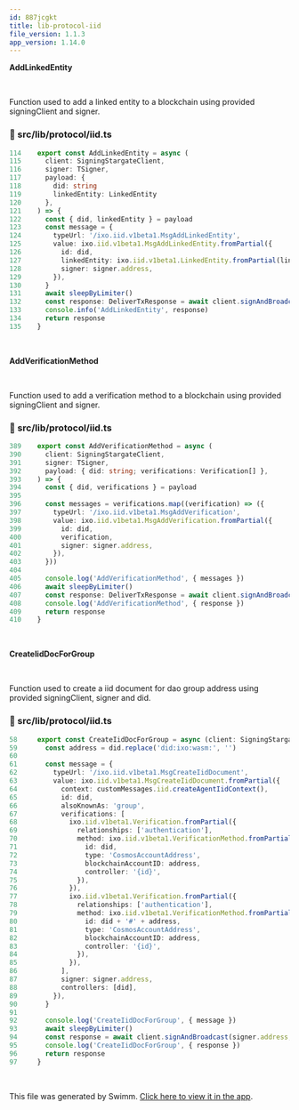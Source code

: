 ```yaml
---
id: 887jcgkt
title: lib-protocol-iid
file_version: 1.1.3
app_version: 1.14.0
---
```


**AddLinkedEntity**

<br/>

Function used to add a linked entity to a blockchain using provided signingClient and signer.
<!-- NOTE-swimm-snippet: the lines below link your snippet to Swimm -->
### 📄 src/lib/protocol/iid.ts
<!-- collapsed -->

```typescript
114    export const AddLinkedEntity = async (
115      client: SigningStargateClient,
116      signer: TSigner,
117      payload: {
118        did: string
119        linkedEntity: LinkedEntity
120      },
121    ) => {
122      const { did, linkedEntity } = payload
123      const message = {
124        typeUrl: '/ixo.iid.v1beta1.MsgAddLinkedEntity',
125        value: ixo.iid.v1beta1.MsgAddLinkedEntity.fromPartial({
126          id: did,
127          linkedEntity: ixo.iid.v1beta1.LinkedEntity.fromPartial(linkedEntity),
128          signer: signer.address,
129        }),
130      }
131      await sleepByLimiter()
132      const response: DeliverTxResponse = await client.signAndBroadcast(signer.address, [message], fee)
133      console.info('AddLinkedEntity', response)
134      return response
135    }
```

<br/>

**AddVerificationMethod**

<br/>

Function used to add a verification method to a blockchain using provided signingClient and signer.
<!-- NOTE-swimm-snippet: the lines below link your snippet to Swimm -->
### 📄 src/lib/protocol/iid.ts
<!-- collapsed -->

```typescript
389    export const AddVerificationMethod = async (
390      client: SigningStargateClient,
391      signer: TSigner,
392      payload: { did: string; verifications: Verification[] },
393    ) => {
394      const { did, verifications } = payload
395    
396      const messages = verifications.map((verification) => ({
397        typeUrl: '/ixo.iid.v1beta1.MsgAddVerification',
398        value: ixo.iid.v1beta1.MsgAddVerification.fromPartial({
399          id: did,
400          verification,
401          signer: signer.address,
402        }),
403      }))
404    
405      console.log('AddVerificationMethod', { messages })
406      await sleepByLimiter()
407      const response: DeliverTxResponse = await client.signAndBroadcast(signer.address, messages, fee)
408      console.log('AddVerificationMethod', { response })
409      return response
410    }
```

<br/>

**CreateIidDocForGroup**

<br/>

Function used to create a iid document for dao group address using provided signingClient, signer and did.
<!-- NOTE-swimm-snippet: the lines below link your snippet to Swimm -->
### 📄 src/lib/protocol/iid.ts
<!-- collapsed -->

```typescript
58     export const CreateIidDocForGroup = async (client: SigningStargateClient, signer: TSigner, did: string) => {
59       const address = did.replace('did:ixo:wasm:', '')
60     
61       const message = {
62         typeUrl: '/ixo.iid.v1beta1.MsgCreateIidDocument',
63         value: ixo.iid.v1beta1.MsgCreateIidDocument.fromPartial({
64           context: customMessages.iid.createAgentIidContext(),
65           id: did,
66           alsoKnownAs: 'group',
67           verifications: [
68             ixo.iid.v1beta1.Verification.fromPartial({
69               relationships: ['authentication'],
70               method: ixo.iid.v1beta1.VerificationMethod.fromPartial({
71                 id: did,
72                 type: 'CosmosAccountAddress',
73                 blockchainAccountID: address,
74                 controller: '{id}',
75               }),
76             }),
77             ixo.iid.v1beta1.Verification.fromPartial({
78               relationships: ['authentication'],
79               method: ixo.iid.v1beta1.VerificationMethod.fromPartial({
80                 id: did + '#' + address,
81                 type: 'CosmosAccountAddress',
82                 blockchainAccountID: address,
83                 controller: '{id}',
84               }),
85             }),
86           ],
87           signer: signer.address,
88           controllers: [did],
89         }),
90       }
91     
92       console.log('CreateIidDocForGroup', { message })
93       await sleepByLimiter()
94       const response = await client.signAndBroadcast(signer.address, [message], fee)
95       console.log('CreateIidDocForGroup', { response })
96       return response
97     }
```

<br/>

This file was generated by Swimm. [Click here to view it in the app](https://app.swimm.io/repos/Z2l0aHViJTNBJTNBaXhvLXdlYmNsaWVudCUzQSUzQWl4b2ZvdW5kYXRpb24=/docs/887jcgkt).
